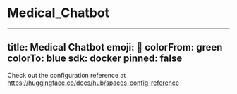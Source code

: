 # Medical_Chatbot
---
title: Medical Chatbot
emoji: 🐢
colorFrom: green
colorTo: blue
sdk: docker
pinned: false
---

Check out the configuration reference at https://huggingface.co/docs/hub/spaces-config-reference
